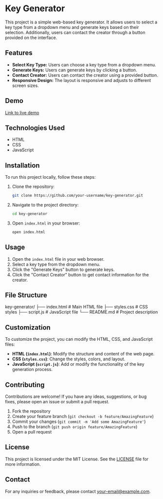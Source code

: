 # Key Generator

This project is a simple web-based key generator. It allows users to select a key type from a dropdown menu and generate keys based on their selection. Additionally, users can contact the creator through a button provided on the interface.

## Features

- **Select Key Type:** Users can choose a key type from a dropdown menu.
- **Generate Keys:** Users can generate keys by clicking a button.
- **Contact Creator:** Users can contact the creator using a provided button.
- **Responsive Design:** The layout is responsive and adjusts to different screen sizes.

## Demo

[Link to live demo]()

## Technologies Used

- HTML
- CSS
- JavaScript

## Installation

To run this project locally, follow these steps:

1. Clone the repository:
    ```sh
    git clone https://github.com/your-username/key-generator.git
    ```
2. Navigate to the project directory:
    ```sh
    cd key-generator
    ```
3. Open `index.html` in your browser:
    ```sh
    open index.html
    ```

## Usage

1. Open the `index.html` file in your web browser.
2. Select a key type from the dropdown menu.
3. Click the "Generate Keys" button to generate keys.
4. Click the "Contact Creator" button to get contact information for the creator.

## File Structure

key-generator/
├── index.html # Main HTML file
├── styles.css # CSS styles
├── script.js # JavaScript file
└── README.md # Project description


## Customization

To customize the project, you can modify the HTML, CSS, and JavaScript files:

- **HTML (`index.html`)**: Modify the structure and content of the web page.
- **CSS (`styles.css`)**: Change the styles, colors, and layout.
- **JavaScript (`script.js`)**: Add or modify the functionality of the key generation process.

## Contributing

Contributions are welcome! If you have any ideas, suggestions, or bug fixes, please open an issue or submit a pull request.

1. Fork the repository
2. Create your feature branch (`git checkout -b feature/AmazingFeature`)
3. Commit your changes (`git commit -m 'Add some AmazingFeature'`)
4. Push to the branch (`git push origin feature/AmazingFeature`)
5. Open a pull request

## License

This project is licensed under the MIT License. See the [LICENSE](LICENSE) file for more information.

## Contact

For any inquiries or feedback, please contact [your-email@example.com](mailto:your-email@example.com).
